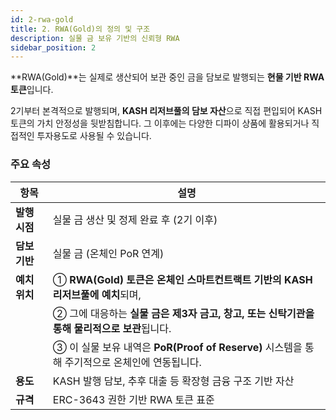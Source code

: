 ```yaml
---
id: 2-rwa-gold
title: 2. RWA(Gold)의 정의 및 구조
description: 실물 금 보유 기반의 신뢰형 RWA
sidebar_position: 2
---
```


**RWA(Gold)**는 실제로 생산되어 보관 중인 금을 담보로 발행되는 **현물 기반 RWA 토큰**입니다.

2기부터 본격적으로 발행되며, **KASH 리저브풀의 담보 자산**으로 직접 편입되어 KASH 토큰의 가치 안정성을 뒷받침합니다. 그 이후에는 다양한 디파이 상품에 활용되거나 직접적인 투자용도로 사용될 수 있습니다.

### **주요 속성**

| **항목** | **설명** |
| --- | --- |
| **발행 시점** | 실물 금 생산 및 정제 완료 후 (2기 이후) |
| **담보 기반** | 실물 금 (온체인 PoR 연계) |
| **예치 위치** | ① **RWA(Gold) 토큰은 온체인 스마트컨트랙트 기반의 KASH 리저브풀에 예치**되며, |
|  | ② 그에 대응하는 **실물 금은 제3자 금고, 창고, 또는 신탁기관을 통해 물리적으로 보관**됩니다. |
|  | ③ 이 실물 보유 내역은 **PoR(Proof of Reserve)** 시스템을 통해 주기적으로 온체인에 연동됩니다. |
| **용도** | KASH 발행 담보, 추후 대출 등 확장형 금융 구조 기반 자산 |
| **규격** | ERC-3643 권한 기반 RWA 토큰 표준 |
